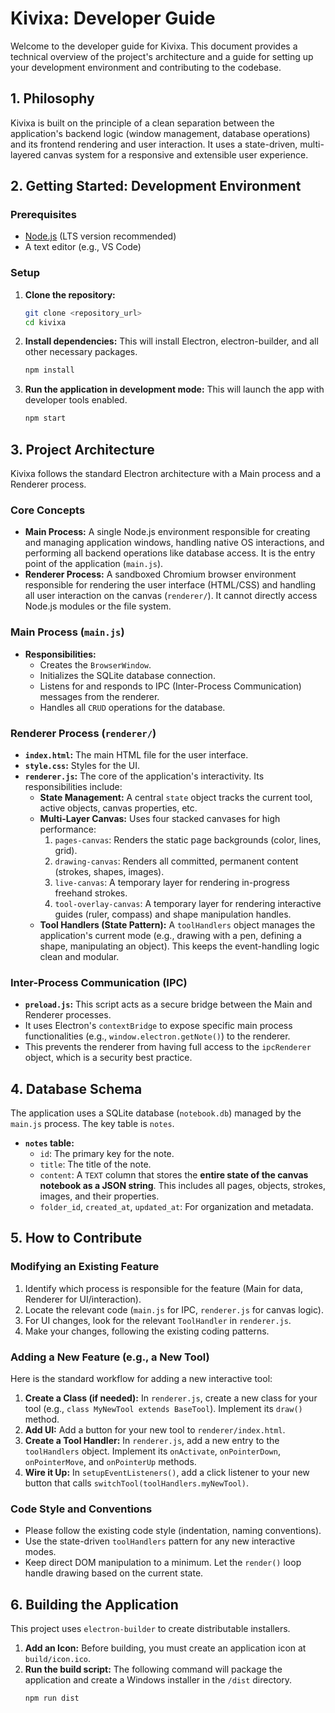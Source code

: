 # Kivixa: Developer Guide

Welcome to the developer guide for Kivixa. This document provides a technical overview of the project's architecture and a guide for setting up your development environment and contributing to the codebase.

## 1. Philosophy

Kivixa is built on the principle of a clean separation between the application's backend logic (window management, database operations) and its frontend rendering and user interaction. It uses a state-driven, multi-layered canvas system for a responsive and extensible user experience.

## 2. Getting Started: Development Environment

### Prerequisites

*   [Node.js](https://nodejs.org/) (LTS version recommended)
*   A text editor (e.g., VS Code)

### Setup

1.  **Clone the repository:**
    ```bash
    git clone <repository_url>
    cd kivixa
    ```

2.  **Install dependencies:** This will install Electron, electron-builder, and all other necessary packages.
    ```bash
    npm install
    ```

3.  **Run the application in development mode:** This will launch the app with developer tools enabled.
    ```bash
    npm start
    ```

## 3. Project Architecture

Kivixa follows the standard Electron architecture with a Main process and a Renderer process.

### Core Concepts

*   **Main Process:** A single Node.js environment responsible for creating and managing application windows, handling native OS interactions, and performing all backend operations like database access. It is the entry point of the application (`main.js`).
*   **Renderer Process:** A sandboxed Chromium browser environment responsible for rendering the user interface (HTML/CSS) and handling all user interaction on the canvas (`renderer/`). It cannot directly access Node.js modules or the file system.

### Main Process (`main.js`)

*   **Responsibilities:**
    *   Creates the `BrowserWindow`.
    *   Initializes the SQLite database connection.
    *   Listens for and responds to IPC (Inter-Process Communication) messages from the renderer.
    *   Handles all `CRUD` operations for the database.

### Renderer Process (`renderer/`)

*   **`index.html`:** The main HTML file for the user interface.
*   **`style.css`:** Styles for the UI.
*   **`renderer.js`:** The core of the application's interactivity. Its responsibilities include:
    *   **State Management:** A central `state` object tracks the current tool, active objects, canvas properties, etc.
    *   **Multi-Layer Canvas:** Uses four stacked canvases for high performance:
        1.  `pages-canvas`: Renders the static page backgrounds (color, lines, grid).
        2.  `drawing-canvas`: Renders all committed, permanent content (strokes, shapes, images).
        3.  `live-canvas`: A temporary layer for rendering in-progress freehand strokes.
        4.  `tool-overlay-canvas`: A temporary layer for rendering interactive guides (ruler, compass) and shape manipulation handles.
    *   **Tool Handlers (State Pattern):** A `toolHandlers` object manages the application's current mode (e.g., drawing with a pen, defining a shape, manipulating an object). This keeps the event-handling logic clean and modular.

### Inter-Process Communication (IPC)

*   **`preload.js`:** This script acts as a secure bridge between the Main and Renderer processes.
*   It uses Electron's `contextBridge` to expose specific main process functionalities (e.g., `window.electron.getNote()`) to the renderer.
*   This prevents the renderer from having full access to the `ipcRenderer` object, which is a security best practice.

## 4. Database Schema

The application uses a SQLite database (`notebook.db`) managed by the `main.js` process. The key table is `notes`.

*   **`notes` table:**
    *   `id`: The primary key for the note.
    *   `title`: The title of the note.
    *   `content`: A `TEXT` column that stores the **entire state of the canvas notebook as a JSON string**. This includes all pages, objects, strokes, images, and their properties.
    *   `folder_id`, `created_at`, `updated_at`: For organization and metadata.

## 5. How to Contribute

### Modifying an Existing Feature

1.  Identify which process is responsible for the feature (Main for data, Renderer for UI/interaction).
2.  Locate the relevant code (`main.js` for IPC, `renderer.js` for canvas logic).
3.  For UI changes, look for the relevant `ToolHandler` in `renderer.js`.
4.  Make your changes, following the existing coding patterns.

### Adding a New Feature (e.g., a New Tool)

Here is the standard workflow for adding a new interactive tool:

1.  **Create a Class (if needed):** In `renderer.js`, create a new class for your tool (e.g., `class MyNewTool extends BaseTool`). Implement its `draw()` method.
2.  **Add UI:** Add a button for your new tool to `renderer/index.html`.
3.  **Create a Tool Handler:** In `renderer.js`, add a new entry to the `toolHandlers` object. Implement its `onActivate`, `onPointerDown`, `onPointerMove`, and `onPointerUp` methods.
4.  **Wire it Up:** In `setupEventListeners()`, add a click listener to your new button that calls `switchTool(toolHandlers.myNewTool)`.

### Code Style and Conventions

*   Please follow the existing code style (indentation, naming conventions).
*   Use the state-driven `toolHandlers` pattern for any new interactive modes.
*   Keep direct DOM manipulation to a minimum. Let the `render()` loop handle drawing based on the current state.

## 6. Building the Application

This project uses `electron-builder` to create distributable installers.

1.  **Add an Icon:** Before building, you must create an application icon at `build/icon.ico`.
2.  **Run the build script:** The following command will package the application and create a Windows installer in the `/dist` directory.
    ```bash
    npm run dist
    ```
